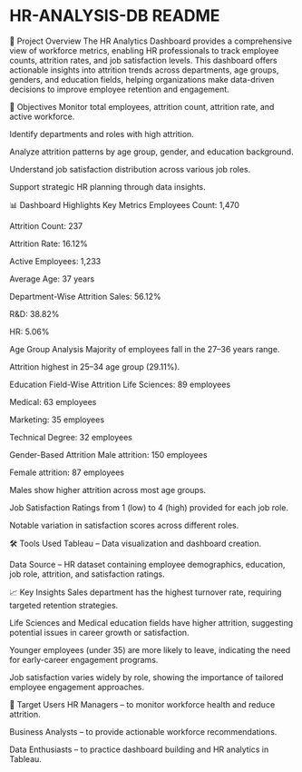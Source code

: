 # HR-ANALYSIS-DB README
📌 Project Overview
The HR Analytics Dashboard provides a comprehensive view of workforce metrics, enabling HR professionals to track employee counts, attrition rates, and job satisfaction levels. This dashboard offers actionable insights into attrition trends across departments, age groups, genders, and education fields, helping organizations make data-driven decisions to improve employee retention and engagement.

🎯 Objectives
Monitor total employees, attrition count, attrition rate, and active workforce.

Identify departments and roles with high attrition.

Analyze attrition patterns by age group, gender, and education background.

Understand job satisfaction distribution across various job roles.

Support strategic HR planning through data insights.

📊 Dashboard Highlights
Key Metrics
Employees Count: 1,470

Attrition Count: 237

Attrition Rate: 16.12%

Active Employees: 1,233

Average Age: 37 years

Department-Wise Attrition
Sales: 56.12%

R&D: 38.82%

HR: 5.06%

Age Group Analysis
Majority of employees fall in the 27–36 years range.

Attrition highest in 25–34 age group (29.11%).

Education Field-Wise Attrition
Life Sciences: 89 employees

Medical: 63 employees

Marketing: 35 employees

Technical Degree: 32 employees

Gender-Based Attrition
Male attrition: 150 employees

Female attrition: 87 employees

Males show higher attrition across most age groups.

Job Satisfaction
Ratings from 1 (low) to 4 (high) provided for each job role.

Notable variation in satisfaction scores across different roles.

🛠 Tools Used
Tableau – Data visualization and dashboard creation.

Data Source – HR dataset containing employee demographics, education, job role, attrition, and satisfaction ratings.

📈 Key Insights
Sales department has the highest turnover rate, requiring targeted retention strategies.

Life Sciences and Medical education fields have higher attrition, suggesting potential issues in career growth or satisfaction.

Younger employees (under 35) are more likely to leave, indicating the need for early-career engagement programs.

Job satisfaction varies widely by role, showing the importance of tailored employee engagement approaches.

👤 Target Users
HR Managers – to monitor workforce health and reduce attrition.

Business Analysts – to provide actionable workforce recommendations.

Data Enthusiasts – to practice dashboard building and HR analytics in Tableau.
